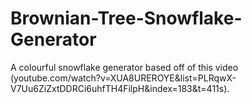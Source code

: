 # Brownian-Tree-Snowflake-Generator
A colourful snowflake generator based off of this video (youtube.com/watch?v=XUA8UREROYE&amp;list=PLRqwX-V7Uu6ZiZxtDDRCi6uhfTH4FilpH&amp;index=183&amp;t=411s).
